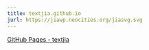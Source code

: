 ```yaml
---
title: textjia.github.io
jurl: https://jiawp.neocities.org/jiasvg.svg
---
```

[GitHub Pages - textjia](https://textjia.github.io)
